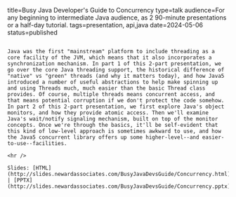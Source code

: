 title=Busy Java Developer's Guide to Concurrency
type=talk
audience=For any beginning to intermediate Java audience, as 2 90-minute presentations or a half-day tutorial.
tags=presentation, api,java
date=2024-05-06
status=published
~~~~~~

Java was the first "mainstream" platform to include threading as a core facility of the JVM, which means that it also incorporates a synchronization mechanism. In part 1 of this 2-part presentation, we go over the core Java threading support, the historical difference of "native" vs "green" threads (and why it matters today), and how Java5 introduced a number of useful abstractions to help make spinning up and using Threads much, much easier than the basic Thread class provides. Of course, multiple threads means concurrent access, and that means potential corruption if we don't protect the code somehow. In part 2 of this 2-part presentation, we first explore Java's object monitors, and how they provide atomic access. Then we'll examine Java's wait/notify signaling mechanism, built on top of the monitor concepts. Once we're through the basics, it'll be self-evident that this kind of low-level approach is sometimes awkward to use, and how the Java5 concurrent library offers up some higher-level--and easier-to-use--facilities.
    
<hr />

Slides: [HTML](http://slides.newardassociates.com/BusyJavaDevsGuide/Concurrency.html) | [PPTX](http://slides.newardassociates.com/BusyJavaDevsGuide/Concurrency.pptx)
